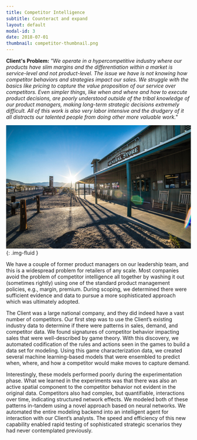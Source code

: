 ```yaml
---
title: Competitor Intelligence
subtitle: Counteract and expand
layout: default
modal-id: 3
date: 2018-07-01
thumbnail: competitor-thumbnail.png
---
```


[alt]: 'sunshine-over-the-struggle'
[image]: img/case_studies/competitor.png

**Client's Problem:** _"We operate in a hypercompetitive industry where our
products have slim margins and the differentiation within a market is
service-level and not product-level. The issue we have is not knowing
how competitor behaviors and strategies impact our sales. We struggle
with the basics like pricing to capture the value proposition of our
service over competitors. Even simpler things, like when and where and
how to execute product decisions, are poorly understood outside of the
tribal knowledge of our product managers, making long-term strategic
decisions extremely difficult. All of this work is also very labor
intensive and the drudgery of it all distracts our talented people
from doing other more valuable work."_

![alt][image]{: .img-fluid }

We have a couple of former product managers on our leadership team, and this is a widespread problem for retailers of any scale. Most companies avoid the problem of competitor intelligence all together by washing it out (sometimes rightly) using one of the standard product management policies, e.g., margin, premium. During scoping, we determined there were sufficient evidence and data to pursue a more sophisticated approach which was ultimately adopted.

The Client was a large national company, and they did indeed have a vast number of competitors. Our first step was to use the Client’s existing industry data to determine if there were patterns in sales, demand, and competitor data. We found signatures of competitor behavior impacting sales that were well-described by game theory. With this discovery, we automated codification of the rules and actions seen in the games to build a data set for modeling. Using this game characterization data, we created several machine learning-based models that were ensembled to predict when, where, and how a competitor would make moves to capture demand.

Interestingly, these models performed poorly during the experimentation phase. What we learned in the experiments was that there was also an active spatial component to the competitor behavior not evident in the original data. Competitors also had complex, but quantifiable, interactions over time, indicating structured network effects. We modeled both of these patterns in-tandem using a novel approach based on neural networks. We automated the entire modeling backend into an intelligent agent for interaction with our Client’s analysts. The speed and efficiency of this new capability enabled rapid testing of sophisticated strategic scenarios they had never contemplated previously.
